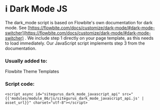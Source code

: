 # ℹ️ Dark Mode JS

The dark\_mode script is based on Flowbite's own documentation for dark mode. See [https://flowbite.com/docs/customize/dark-mode/#dark-mode-switcher](https://flowbite.com/docs/customize/dark-mode/#dark-mode-switcher) . We include step 1 directly on your page template, as this needs to load immediately. Our JavaScript script implements step 3 from the documentation.

### Usually added to: <a href="#usually-added-to" id="usually-added-to"></a>

Flowbite Theme Templates

### Script code: <a href="#script-code" id="script-code"></a>

```liquid
<script async id="sitegurus_dark_mode_javascript_api" src="{{'modules/module_86/js/sitegurus_dark_mode_javascript_api.js' | asset_url}}" charset="utf-8"></script>
```
